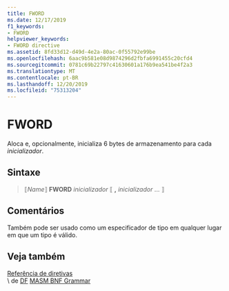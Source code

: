 ```yaml
---
title: FWORD
ms.date: 12/17/2019
f1_keywords:
- FWORD
helpviewer_keywords:
- FWORD directive
ms.assetid: 8fd33d12-d49d-4e2a-80ac-0f55792e99be
ms.openlocfilehash: 6aac9b581e08d9874296d2fbfa6991455c20cfd4
ms.sourcegitcommit: 0781c69b22797c41630601a176b9ea541be4f2a3
ms.translationtype: MT
ms.contentlocale: pt-BR
ms.lasthandoff: 12/20/2019
ms.locfileid: "75313204"
---
```

# <a name="fword"></a>FWORD

Aloca e, opcionalmente, inicializa 6 bytes de armazenamento para cada *inicializador*.

## <a name="syntax"></a>Sintaxe

> ⟦*Name*⟧ **FWORD** *inicializador* ⟦ __,__ *inicializador* ... ⟧

## <a name="remarks"></a>Comentários

Também pode ser usado como um especificador de tipo em qualquer lugar em que um tipo é válido.

## <a name="see-also"></a>Veja também

[Referência de diretivas](directives-reference.md)\
\ de [DF](df.md)
[MASM BNF Grammar](masm-bnf-grammar.md)
